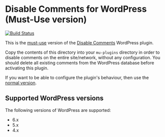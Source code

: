 # Disable Comments for WordPress (Must-Use version)

[![Build Status](https://travis-ci.org/WPDevelopers/disable-comments-mu.svg?branch=master)](https://travis-ci.org/WPDevelopers/disable-comments-mu)

This is the [must-use](http://codex.wordpress.org/Must_Use_Plugins) version of the [Disable Comments](https://wordpress.org/plugins/disable-comments/) WordPress plugin.

Copy the contents of this directory into your `mu-plugins` directory in order to disable comments on the entire site/network, without any configuration. You should delete all existing comments from the WordPress database before activating this plugin.

If you want to be able to configure the plugin's behaviour, then use the [normal version](https://wordpress.org/plugins/disable-comments/).

## Supported WordPress versions

The following versions of WordPress are supported:

* 6.x
* 5.x
* 4.x
